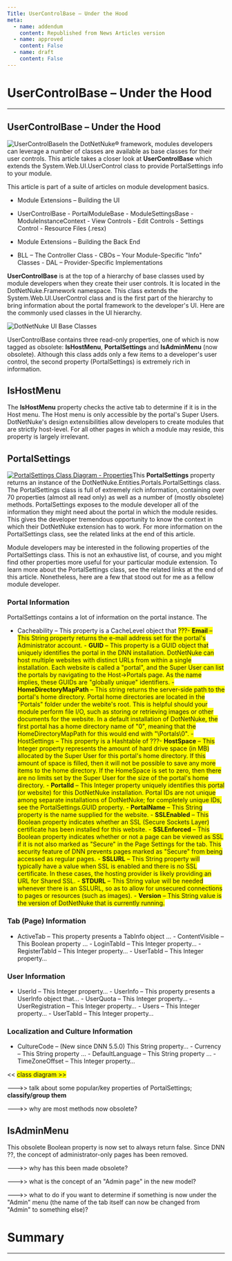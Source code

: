 ```yaml
---
Title: UserControlBase – Under the Hood
meta:
  - name: addendum
    content: Republished from News Articles version
  - name: approved
    content: False
  - name: draft
    content: False
---
```

# UserControlBase – Under the Hood

---
## UserControlBase – Under the Hood


![UserControlBase](http://www.hot4dnn.com/Portals/0/images/dagilleland/News-Articles/2010/Aug/WLW-UserControlBaseUndertheHood_A03-image_3.png "UserControlBase")In the DotNetNuke® framework, modules developers can leverage a number of classes are available as base classes for their user controls. This article takes a closer look at **UserControlBase** which extends the System.Web.UI.UserControl class to provide PortalSettings info to your module.

 

This article is part of a suite of articles on module development basics.

 
- Module Extensions – Building the UI  
 - UserControlBase   - PortalModuleBase   - ModuleSettingsBase   - ModuleInstanceContext   - View Controls   - Edit Controls   - Settings Control   - Resource Files (.resx)

 - Module Extensions – Building the Back End  
 - BLL – The Controller Class   - CBOs – Your Module-Specific "Info" Classes   - DAL – Provider-Specific Implementations

  
   
 

**UserControlBase** is at the top of a hierarchy of base classes used by module developers when they create their user controls. It is located in the DotNetNuke.Framework namespace. This class extends the System.Web.UI.UserControl class and is the first part of the hierarchy to bring information about the portal framework to the developer's UI. Here are the commonly used classes in the UI hierarchy.

 

![DotNetNuke UI Base Classes](http://www.hot4dnn.com/Portals/0/images/dagilleland/News-Articles/2010/Aug/WLW-UserControlBaseUndertheHood_A03-image_6.png "DotNetNuke UI Base Classes")

  
 

UserControlBase contains three read-only properties, one of which is now tagged as obsolete: **IsHostMenu**, **PortalSettings** and **IsAdminMenu** (now obsolete). Although this class adds only a few items to a developer's user control, the second property (PortalSettings) is extremely rich in information.

 
## IsHostMenu
 

The **IsHostMenu** property checks the active tab to determine if it is in the Host menu. The Host menu is only accessible by the portal's Super Users. DotNetNuke's design extensibilities allow developers to create modules that are strictly host-level. For all other pages in which a module may reside, this property is largely irrelevant.

 
## PortalSettings
 

[![PortalSettings Class Diagram - Properties](http://www.hot4dnn.com/Portals/0/images/dagilleland/News-Articles/2010/Aug/WLW-UserControlBaseUndertheHood_A03-image_thumb_2.png "PortalSettings Class Diagram - Properties (Click to enlarge)")](/Portals/0/images/dagilleland/News-Articles/2010/Aug/WLW-UserControlBaseUndertheHood_A03-image_8.png)This **PortalSettings** property returns an instance of the DotNetNuke.Entities.Portals.PortalSettings class. The PortalSettings class is full of extremely rich information, containing over 70 properties (almost all read only) as well as a number of (mostly obsolete) methods. PortalSettings exposes to the module developer all of the information they might need about the portal in which the module resides. This gives the developer tremendous opportunity to know the context in which their DotNetNuke extension has to work. For more information on the PortalSettings class, see the related links at the end of this article.

 

Module developers may be interested in the following properties of the PortalSettings class. This is not an exhaustive list, of course, and you might find other properties more useful for your particular module extension. To learn more about the PortalSettings class, see the related links at the end of this article. Nonetheless, here are a few that stood out for me as a fellow module developer.

 
### Portal Information
 

PortalSettings contains a lot of information on the portal instance. The

 
- Cacheability – This property is a CacheLevel object that <font style="background-color: rgb(255, 255, 0);">???- **Email** – This String property returns the e-mail address set for the portal's Administrator account.  - **GUID** – This property is a GUID object that uniquely identifies the portal in the DNN installation. DotNetNuke can host multiple websites with distinct URLs from within a single installation. Each website is called a "portal", and the Super User can list the portals by navigating to the Host->Portals page. As the name implies, these GUIDs are "globally unique" identifiers.  - **HomeDirectoryMapPath** – This string returns the server-side path to the portal's home directory. Portal home directories are located in the "Portals" folder under the webite's root. This is helpful should your module perform file I/O, such as storing or retrieving images or other documents for the website. In a default installation of DotNetNuke, the first portal has a home directory name of "0", meaning that the HomeDirectoryMapPath for this would end with "\Portals\0\".  - HostSettings – This property is a Hashtable of <font style="background-color: rgb(255, 255, 0);">???- **HostSpace** – This Integer property represents the amount of hard drive space (in MB) allocated by the Super User for this portal's home directory. If this amount of space is filled, then it will not be possible to save any more items to the home directory. If the HomeSpace is set to zero, then there are no limits set by the Super User for the size of the portal's home directory.  - **PortalId** – This Integer property uniquely identifies this portal (or website) for this DotNetNuke installation. Portal IDs are not unique among separate installations of DotNetNuke; for completely unique IDs, see the PortalSettings.GUID property.  - **PortalName** – This String property is the name supplied for the website.  - **SSLEnabled** – This Boolean property indicates whether an SSL (Secure Sockets Layer) certificate has been installed for this website.  - **SSLEnforced** – This Boolean property indicates whether or not a page can be viewed as SSL if it is not also marked as "Secure" in the Page Settings for the tab. This security feature of DNN prevents pages marked as "Secure" from being accessed as regular pages.  - **SSLURL** – This String property will typically have a value when SSL is enabled and there is no SSL certificate. In these cases, the hosting provider is likely providing an URL for Shared SSL.  - **STDURL** – This String value will be needed whenever there is an SSLURL, so as to allow for unsecured connections to pages or resources (such as images).  - **Version** – This String value is the version of DotNetNuke that is currently running.

 
### Tab (Page) Information
 
- ActiveTab – This property presents a TabInfo object …  - ContentVisible – This Boolean property …  - LoginTabId – This Integer property…  - RegisterTabId – This Integer property…  - UserTabId – This Integer property…

 
### User Information
 
- UserId – This Integer property…  - UserInfo – This property presents a UserInfo object that…  - UserQuota – This Integer property…  - UserRegistration – This Integer property…  - Users – This Integer property…  - UserTabId – This Integer property…

 
### Localization and Culture Information
 
- CultureCode – (New since DNN 5.5.0) This String property…  - Currency – This String property …  - DefaultLanguage – This String property …  - TimeZoneOffset – This Integer property…

 

<< <font style="background-color: rgb(255, 255, 0);">class diagram >>

 

--->> talk about some popular/key properties of PortalSettings; **classify/group them**

 

--->> why are most methods now obsolete?

 
## IsAdminMenu
 

This obsolete Boolean property is now set to always return false. Since DNN ??, the concept of administrator-only pages has been removed.

 

--->> why has this been made obsolete?

 

--->> what is the concept of an "Admin page" in the new model?

 

--->> what to do if you want to determine if something is now under the "Admin" menu (the name of the tab itself can now be changed from "Admin" to something else)?

 
# Summary


---
